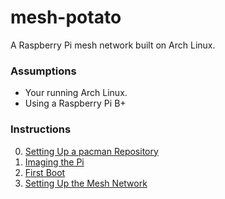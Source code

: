 # mesh-potato
A Raspberry Pi mesh network built on Arch Linux.

### Assumptions

- Your running Arch Linux.
- Using a Raspberry Pi B+

### Instructions

0. [Setting Up a pacman Repository](doc/00_setting_up_the_local_pacman_repo.md)
1. [Imaging the Pi](doc/01_imaging.md)
2. [First Boot](doc/02_first_boot.md)
3. [Setting Up the Mesh Network](doc/03_setting_up_the_mesh_network.md)
